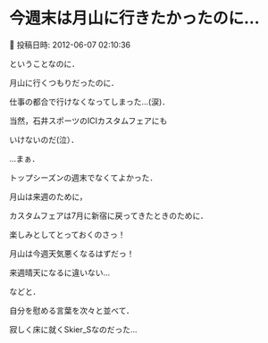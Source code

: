 # 今週末は月山に行きたかったのに…

📅 投稿日時: 2012-06-07 02:10:36

ということなのに．


月山に行くつもりだったのに．





仕事の都合で行けなくなってしまった…(涙)．





当然，石井スポーツのICIカスタムフェアにも


いけないのだ(泣）．





…まぁ．


トップシーズンの週末でなくてよかった．





月山は来週のために，


カスタムフェアは7月に新宿に戻ってきたときのために．


楽しみとしてとっておくのさっ！





月山は今週天気悪くなるはずだっ！


来週晴天になるに違いない…





などと．


自分を慰める言葉を次々と並べて．


寂しく床に就くSkier_Sなのだった…
